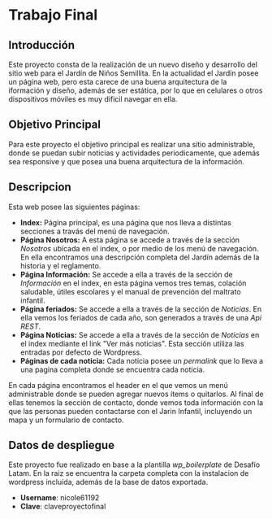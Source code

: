 # Trabajo Final
## Introducción
Este proyecto consta de la realización de un nuevo diseño y desarrollo del sitio web para el Jardín de Niños Semillita. En la actualidad el Jardín posee un página web, pero esta carece de una buena arquitectura de la iformación y diseño, además de ser estática, por lo que en celulares o otros dispositivos móviles es muy dificil navegar en ella. 

## Objetivo Principal
Para este proyecto el objetivo principal es realizar una sitio administrable, donde se puedan subir noticias y actividades periodicamente, que además sea responsive y que posea una buena arquitectura de la información.

## Descripcion
Esta web posee las siguientes páginas:

* **Index:**
	Página principal, es una página que nos lleva a distintas secciones a travás del menú de navegación.
* **Página Nosotros:**
	A esta página se accede a través de la sección *Nosotros* ubicada en el index, o por medio de los menú de navegación. En ella encontramos una descripción completa del Jardín además de la historia y el reglamento.
* **Página Información:**
	Se accede a ella a través de la sección de *Información* en el index, en esta página vemos tres temas, colación saludable, útiles escolares y el manual de prevención del maltrato infantil.
* **Página feriados:**
	Se accede a ella a través de la sección de *Noticias*. En ella vemos los feriados de cada año, son generados a través de una *Api REST*.
* **Página Noticias:** 
	Se accede a ella a través de la sección de *Noticias* en el index mediante el link "Ver más noticias". Esta sección utiliza las entradas por defecto de Wordpress.
* **Páginas de cada noticia:**
	Cada noticia posee un *permalink* que lo lleva a una pagina completa donde se encuentra cada noticia.


En cada página encontramos el header en el que vemos un menú administrable donde se pueden agregar nuevos ítems o quitarlos. Al final de ellas tenemos la sección de contacto, donde vemos toda información con la que las personas pueden contactarse con el Jarin Infantil, incluyendo un mapa y un formulario de contacto.


## Datos de despliegue
Este proyecto fue realizado en base a la plantilla *wp_boilerplate* de Desafío Latam.
En la raiz se encuentra la carpeta completa con la instalacion de wordpress incluída, además de la base de datos exportada.
* **Username**: nicole61192
* **Clave**: claveproyectofinal